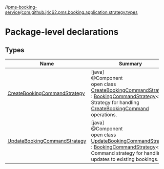 //[pms-booking-service](../../index.md)/[com.github.j4c62.pms.booking.application.strategy.types](index.md)

# Package-level declarations

## Types

| Name | Summary |
|---|---|
| [CreateBookingCommandStrategy](-create-booking-command-strategy/index.md) | [java]<br>@Component<br>open class [CreateBookingCommandStrategy](-create-booking-command-strategy/index.md) : [BookingCommandStrategy](../com.github.j4c62.pms.booking.application.strategy/-booking-command-strategy/index.md)&lt;[T](../com.github.j4c62.pms.booking.application.strategy/-booking-command-strategy/index.md)&gt; <br>Strategy for handling [CreateBookingCommand](../com.github.j4c62.pms.booking.domain.driver.command.types/-create-booking-command/index.md) operations. |
| [UpdateBookingCommandStrategy](-update-booking-command-strategy/index.md) | [java]<br>@Component<br>open class [UpdateBookingCommandStrategy](-update-booking-command-strategy/index.md) : [BookingCommandStrategy](../com.github.j4c62.pms.booking.application.strategy/-booking-command-strategy/index.md)&lt;[T](../com.github.j4c62.pms.booking.application.strategy/-booking-command-strategy/index.md)&gt; <br>Command strategy for handling updates to existing bookings. |